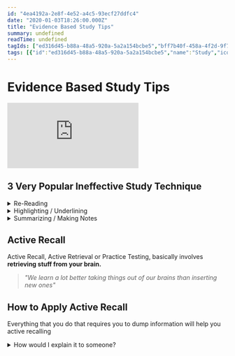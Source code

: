 ```yaml
---
id: "4ea4192a-2e8f-4e52-a4c5-93ecf27ddfc4"
date: "2020-01-03T18:26:00.000Z"
title: "Evidence Based Study Tips"
summary: undefined
readTime: undefined
tagIds: ["ed316d45-b88a-48a5-920a-5a2a154bcbe5","bff7b40f-458a-4f2d-9f7c-7d41a482a178","b0bb18e5-0353-429b-8809-c8f136924290","ffcd889d-91ab-49a0-9ff6-e7192fced192"]
tags: [{"id":"ed316d45-b88a-48a5-920a-5a2a154bcbe5","name":"Study","icon":"🧠"},{"id":"bff7b40f-458a-4f2d-9f7c-7d41a482a178","name":"Ali Abdaal","icon":""},{"id":"b0bb18e5-0353-429b-8809-c8f136924290","name":"YouTube","icon":""},{"id":"ffcd889d-91ab-49a0-9ff6-e7192fced192","name":"Blog","icon":"🌐"}]
--- 
```

 
# Evidence Based Study Tips


<iframe src="https://www.youtube.com/embed/ukLnPbIffxE" frameborder="0" allow="accelerometer; autoplay; clipboard-write; encrypted-media; gyroscope; picture-in-picture" allowfullscreen></iframe>


## 3 Very Popular Ineffective Study Technique

<details>
<summary>Re-Reading</summary>

Although re-reading improves concentration, it's definitely not an effective way of studying


</details>

<details>
<summary>Highlighting / Underlining</summary>
- Helps understand the text
- Safe blanket
- 

</details>

<details>
<summary>Summarizing / Making Notes</summary>
- Can be effective for learners who already know the subject.

</details>


## Active Recall


Active Recall, Active Retrieval or Practice Testing, basically involves **retrieving stuff from your brain.**


> _"We learn a lot better taking things out of our brains than inserting new ones"_


## How to Apply Active Recall


Everything that you do that requires you to dump information will help you active recalling

<details>
<summary>How would I explain it to someone?</summary>

Write a note and a presentation explaining something to someone, and then, go back to the content and read it again.


</details>

